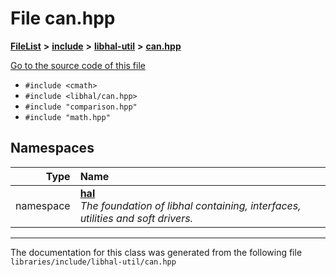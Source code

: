 

# File can.hpp



[**FileList**](files.md) **>** [**include**](dir_cba0faac6e93618a6e2539705915bd70.md) **>** [**libhal-util**](dir_5e94bd3e75b6b11eff60149e0bc5664b.md) **>** [**can.hpp**](libhal-util_2can_8hpp.md)

[Go to the source code of this file](libhal-util_2can_8hpp_source.md)



* `#include <cmath>`
* `#include <libhal/can.hpp>`
* `#include "comparison.hpp"`
* `#include "math.hpp"`













## Namespaces

| Type | Name |
| ---: | :--- |
| namespace | [**hal**](namespacehal.md) <br>_The foundation of libhal containing, interfaces, utilities and soft drivers._  |





















































------------------------------
The documentation for this class was generated from the following file `libraries/include/libhal-util/can.hpp`

